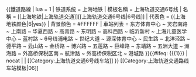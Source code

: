 {{鐵道路線 | lua = 1 | 铁道系统 = 上海地铁
| 模板名稱 = 上海轨道交通6号线
| 名稱 = [[上海地铁|上海轨道交通]][[上海轨道交通6号线|6号线]]
| 代表色 = {{上海地铁颜色|6|yes}}
| 背景顏色 = #FFFFFF
| 車站列表 = 
东方体育中心 ~ 灵岩南路 ~ 上南路 ~ 华夏西路 ~ 高青路 ~ 东明路 ~ 高科西路 ~ 临沂新村 ~ 上海儿童医学中心 ~ 蓝村路 ~ 6号线浦电路 ~ 世纪大道 ~ 源深体育中心 ~ 民生路 ~ 北洋泾路 ~ 德平路 ~ 云山路 ~ 金桥路 ~ 博兴路 ~ 五莲路 ~ 巨峰路 ~ 东靖路 ~ 五洲大道 ~ 洲海路 ~ 外高桥保税区南 ~ 航津路 ~ 外高桥保税区北 ~ 港城路
}}<includeonly>{{#ifeq: {{{1}}} | nocat | <!--空--> | [[Category:上海轨道交通6号线车站]] }}</includeonly><noinclude>
[[Category:上海轨道交通路线车站模板|06]]
</noinclude>